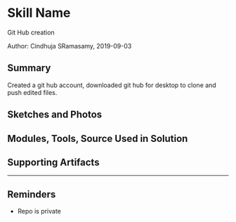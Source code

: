 #  Skill Name
Git Hub creation

Author: Cindhuja SRamasamy, 2019-09-03

## Summary
Created a git hub account, downloaded git hub for desktop to clone and push edited files.

## Sketches and Photos


## Modules, Tools, Source Used in Solution


## Supporting Artifacts


-----

## Reminders
- Repo is private
